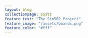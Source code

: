 ```yaml
---
layout: blog
collectionpage: posts
feature_text: "The Sim502 Project"
feature_image: "/assets/boards.png"
feature_color: "#fff"
---
```

